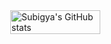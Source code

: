 <div style="display: flex; justify-content: center; align-items: center; gap: 20px; flex-wrap: nowrap;">
  <!-- GitHub Stats -->
  <div>
    <img 
    src="https://github-readme-stats.vercel.app/api?username=subigya-js&show_icons=true&theme=radical" 
    alt="Subigya's GitHub stats" 
    style="width: 48%; min-width: 300px;" />
  </div>
</div>
